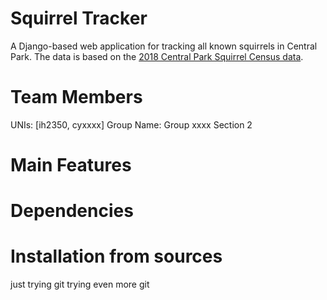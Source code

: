 # Squirrel Tracker
A Django-based web application for tracking all known squirrels in Central Park. The data is based on the <a href="https://data.cityofnewyork.us/Environment/2018-Central-Park-Squirrel-Census-Squirrel-Data/vfnx-vebw">2018 Central Park Squirrel Census data</a>. 

# Team Members
UNIs: [ih2350, cyxxxx]
Group Name: Group xxxx Section 2

# Main Features

# Dependencies

# Installation from sources



just trying git
trying even more git

